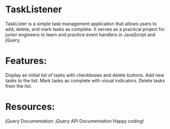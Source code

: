 # TaskListener

TaskLister is a simple task management application that allows users to add, delete, and mark tasks as complete. It serves as a practical project for junior engineers to learn and practice event handlers in JavaScript and jQuery.

# Features:
Display an initial list of tasks with checkboxes and delete buttons.
Add new tasks to the list.
Mark tasks as complete with visual indicators.
Delete tasks from the list.

# Resources:
jQuery Documentation: jQuery API Documentation
Happy coding!




